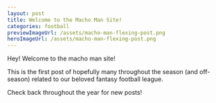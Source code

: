 ```yaml
---
layout: post
title: Welcome to the Macho Man Site!
categories: football
previewImageUrl: /assets/macho-man-flexing-post.png
heroImageUrl: /assets/macho-man-flexing-post.png
---
```


Hey! Welcome to the macho man site!

This is the first post of hopefully many throughout the season (and off-season) related to our beloved fantasy football league.

Check back throughout the year for new posts!